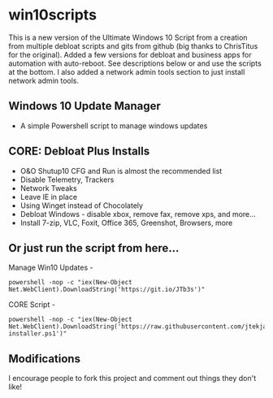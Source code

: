 # win10scripts
This is a new version of the Ultimate Windows 10 Script from a creation from multiple debloat scripts and gits from github (big thanks to ChrisTitus for the original). Added a few versions for debloat and business apps for automation with auto-reboot. See descriptions below or and use the scripts at the bottom. I also added a network admin tools section to just install network admin tools. 

## Windows 10 Update Manager
- A simple Powershell script to manage windows updates

## CORE: Debloat Plus Installs
- O&O Shutup10 CFG and Run is almost the recommended list
- Disable Telemetry, Trackers
- Network Tweaks
- Leave IE in place
- Using Winget instead of Chocolately
- Debloat Windows - disable xbox, remove fax, remove xps, and more...
- Install 7-zip, VLC, Foxit, Office 365, Greenshot, Browsers, more

## Or just run the script from here...
Manage Win10 Updates -
```
powershell -nop -c "iex(New-Object Net.WebClient).DownloadString('https://git.io/JTb3s')"
```
CORE Script -
```
powershell -nop -c "iex(New-Object Net.WebClient).DownloadString('https://raw.githubusercontent.com/jtekjam/win10scripts/master/new-installer.ps1')"
```
## Modifications
I encourage people to fork this project and comment out things they don't like!
